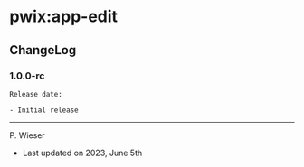 # pwix:app-edit

## ChangeLog

### 1.0.0-rc

    Release date:

    - Initial release

---
P. Wieser
- Last updated on 2023, June 5th

